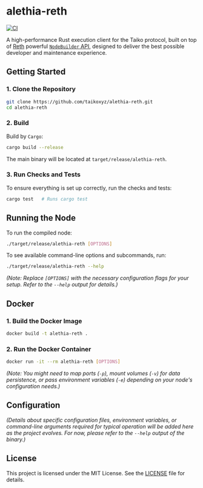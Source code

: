 # alethia-reth

[![CI](https://github.com/taikoxyz/alethia-reth/actions/workflows/ci.yml/badge.svg)](https://github.com/taikoxyz/alethia-reth/actions/workflows/ci.yml)

A high-performance Rust execution client for the Taiko protocol, built on top of [Reth](https://github.com/paradigmxyz/reth) powerful [`NodeBuilder` API](https://reth.rs/introduction/why-reth#infinitely-customizable), designed to deliver the best possible developer and maintenance experience.

## Getting Started

### 1. Clone the Repository

```bash
git clone https://github.com/taikoxyz/alethia-reth.git
cd alethia-reth
```

### 2. Build

Build by `Cargo`:

```bash
cargo build --release
```

The main binary will be located at `target/release/alethia-reth`.

### 3. Run Checks and Tests

To ensure everything is set up correctly, run the checks and tests:

```bash
cargo test   # Runs cargo test
```

## Running the Node

To run the compiled node:

```bash
./target/release/alethia-reth [OPTIONS]
```

To see available command-line options and subcommands, run:

```bash
./target/release/alethia-reth --help
```

_(Note: Replace `[OPTIONS]` with the necessary configuration flags for your setup. Refer to the `--help` output for details.)_

## Docker

### 1. Build the Docker Image

```bash
docker build -t alethia-reth .
```

### 2. Run the Docker Container

```bash
docker run -it --rm alethia-reth [OPTIONS]
```

_(Note: You might need to map ports (`-p`), mount volumes (`-v`) for data persistence, or pass environment variables (`-e`) depending on your node's configuration needs.)_

## Configuration

_(Details about specific configuration files, environment variables, or command-line arguments required for typical operation will be added here as the project evolves. For now, please refer to the `--help` output of the binary.)_

## License

This project is licensed under the MIT License. See the [LICENSE](LICENSE) file for details.
